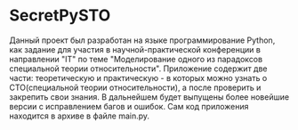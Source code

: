 # SecretPySTO
Данный проект был разработан на языке программирование Python, как задание для участия в научной-практической конференции в направлении "IT" по теме "Моделирование одного из парадоксов специальной теории относительности". Приложение содержит две части: теоретическую и практическую - в которых можно узнать о СТО(специальной теории относительности), а после проверить и закрепить свои знания. В дальнейшем будет выпущены более новейшие версии с исправлением багов и ошибок.
Сам код приложения находится в архиве в файле main.py. 
